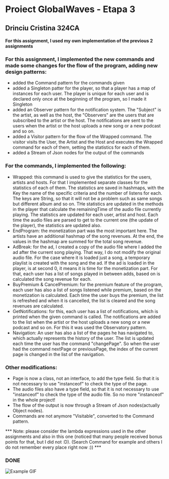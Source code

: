 # Proiect GlobalWaves  - Etapa 3

## Drinciu Cristina 324CA

#### For this assignment, I used my own implementation of the previous 2 assignments

### For this assignment, I implemented the new commands and made some changes for the flow of the program, adding new design patterns:
- added the Command pattern for the commands given
- added a Singleton patter for the player, so that a player has a map of instances for each user. The player is unique for each user and is declared only once at the beginning of the program, so I made it Singleton
- added an Observer pattern for the notification system. The "Subject" is the artist, as well as the host, the "Observers" are the users that are subscribed to the artist or the host. The notifications are sent to the users when the artist or the host uploads a new song or a new podcast and so on.
- added a Visitor pattern for the flow of the Wrapped command. The visitor visits the User, the Artist and the Host and executes the Wrapped command for each of them, setting the statistics for each of them.
- added a Stream of Json nodes for the output of the commands

### For the commands, I implemented the following:
- Wrapped: this command is used to give the statistics for the users, artists and hosts. For that I implemented separate classes for the statistics of each of them. The statistics are saved in hashmaps, with the Key the name of the specific criteria and the number of listens for each. The keys are String, so that it will not be a problem such as same songs but different album and so on. THe statistics are updated in the methods in the player that calculate the remainingTime of the audio file currently playing. The statistics are updated for each user, artist and host. Each time the audio files are parsed to get to the current one (the update of the player), the statistics are updated also.
- EndProgram: the monetization part was the most important here. The artists have an additional hashmap of the song revenues. At the end, the values in the hashmap are summed for the total song revenue.
- AdBreak: for the ad, I created a copy of the audio file where I added the ad after the current song playing. That way, I do not modify the original audio file. For the case where it is loaded just a song, a temporary playlist is created with the song and the ad. If the ad is loaded in the player, is at second 0, it means it is time for the monetization part. For that, each user has a list of songs played in between adds, based on is calculated the song revenue for each.
- BuyPremium & CancelPremium: for the premium feature of the program, each user has also a list of songs listened while premium, based on the monetization is calculated. Each time the user buys the premium, the list is refreshed and when it is cancelled, the list is cleared and the song revenues are calculated.
- GetNotifications: for this, each user has a list of notifications, which is printed when the given command is called. The notifications are added to the list when the artist or the host uploads a new song or a new podcast and so on. For this it was used the Observatory pattern.
- Navigation: An user has also a list of the pages he has navigated to, which actually represents the history of the user. The list is updated each time the user has the command "changePage". So when the user had the command nextPage or previousPage, the index of the current page is changed in the list of the navigation.

### Other modifications:
- Page is now a class, not an interface, to add the type field. So that it is not necessary to use "instanceof" to check the type of the page.
- The audio files also have a type field, so that it is not necessary to use "instanceof" to check the type of the audio file. So no more "instanceof" in the whole project!
- The flow of the output is now through a Stream of Json nodes(actually Object nodes).
- Commands are not anymore "Visitable", converted to the Command pattern.

*** Note: please consider the lambda expressions used in the other assignments and also in this one (noticed that many people received bonus points for that, but I did not :D). (Search Command for example and others I do not remember every place right now :)) ***

### DONE
![Example GIF](https://media.giphy.com/media/26u4lOMA8JKSnL9Uk/giphy.gif)